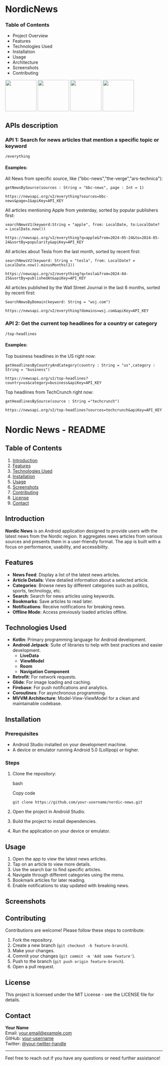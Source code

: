 # NordicNews

### Table of Contents
- Project Overview
- Features
- Technologies Used
- Installation
- Usage
- Architecture
- Screenshots
- Contributing

<p float = "left">
<img src="./Requirement/Home pageHome_Page.png" width="100">
<img src="Requirement/Detail pageDetail_Page.png" width="100">
<img src="Requirement/FeedbackFeedback_page.png" width="100">
<img src="Requirement/ShareShare_page.png" width="100">
</p>

## APIs description

### API 1: Search for news articles that mention a specific topic or keyword
 ```
/everything
```

#### Examples:

All News from specific source, like ("bbc-news","the-verge","ars-technica"):
```
getNewsBySource(sources : String = "bbc-news", page : Int = 1) 

https://newsapi.org/v2/everything?sources=bbc-news&page=1&apiKey=API_KEY

```

All articles mentioning Apple from yesterday, sorted by popular publishers first:
```
searchNewsV1(keyword:String = "apple", from: LocalDate, to:LocalDate? = LocalDate.now())

https://newsapi.org/v2/everything?q=apple&from=2024-05-24&to=2024-05-24&sortBy=popularity&apiKey=API_KEY

```

All articles about Tesla from the last month, sorted by recent first:
```
searchNewsV2(keyword: String = "tesla", from: LocalDate? = LocalDate.now().minusMonths(1))

https://newsapi.org/v2/everything?q=tesla&from=2024-04-25&sortBy=publishedAt&apiKey=API_KEY
```
All articles published by the Wall Street Journal in the last 6 months, sorted by recent first:
```
SearchNewsByDomain(keyword: String = "wsj.com")

https://newsapi.org/v2/everything?domains=wsj.com&apiKey=API_KEY
```


### API 2: Get the current top headlines for a country or category
```
/top-headlines
```

#### Examples:

Top business headlines in the US right now:
```
getHeadlinesByCountryAndCategory(country : String = "us",category : String = "business")

https://newsapi.org/v2/top-headlines?country=us&category=business&apiKey=API_KEY
```

Top headlines from TechCrunch right now:

```
getHeadlinesBySource(source : String ="techcrunch")

https://newsapi.org/v2/top-headlines?sources=techcrunch&apiKey=API_KEY
```
Nordic News - README
====================

Table of Contents
-----------------

1.  [Introduction](#introduction)
2.  [Features](#features)
3.  [Technologies Used](#technologies-used)
4.  [Installation](#installation)
5.  [Usage](#usage)
6.  [Screenshots](#screenshots)
7.  [Contributing](#contributing)
8.  [License](#license)
9.  [Contact](#contact)

Introduction
------------

**Nordic News** is an Android application designed to provide users with the latest news from the Nordic region. It aggregates news articles from various sources and presents them in a user-friendly format. The app is built with a focus on performance, usability, and accessibility.

Features
--------

*   **News Feed**: Display a list of the latest news articles.
*   **Article Details**: View detailed information about a selected article.
*   **Categories**: Browse news by different categories such as politics, sports, technology, etc.
*   **Search**: Search for news articles using keywords.
*   **Bookmarks**: Save articles to read later.
*   **Notifications**: Receive notifications for breaking news.
*   **Offline Mode**: Access previously loaded articles offline.

Technologies Used
-----------------

*   **Kotlin**: Primary programming language for Android development.
*   **Android Jetpack**: Suite of libraries to help with best practices and easier development.
    *   **LiveData**
    *   **ViewModel**
    *   **Room**
    *   **Navigation Component**
*   **Retrofit**: For network requests.
*   **Glide**: For image loading and caching.
*   **Firebase**: For push notifications and analytics.
*   **Coroutines**: For asynchronous programming.
*   **MVVM Architecture**: Model-View-ViewModel for a clean and maintainable codebase.

Installation
------------

### Prerequisites

*   Android Studio installed on your development machine.
*   A device or emulator running Android 5.0 (Lollipop) or higher.

### Steps

1.  Clone the repository:
    
    bash
    
    Copy code
    
    `git clone https://github.com/your-username/nordic-news.git`
    
2.  Open the project in Android Studio.
3.  Build the project to install dependencies.
4.  Run the application on your device or emulator.

Usage
-----

1.  Open the app to view the latest news articles.
2.  Tap on an article to view more details.
3.  Use the search bar to find specific articles.
4.  Navigate through different categories using the menu.
5.  Bookmark articles for later reading.
6.  Enable notifications to stay updated with breaking news.

Screenshots
-----------

Contributing
------------

Contributions are welcome! Please follow these steps to contribute:

1.  Fork the repository.
2.  Create a new branch (`git checkout -b feature-branch`).
3.  Make your changes.
4.  Commit your changes (`git commit -m 'Add some feature'`).
5.  Push to the branch (`git push origin feature-branch`).
6.  Open a pull request.

License
-------

This project is licensed under the MIT License - see the LICENSE file for details.

Contact
-------

**Your Name**  
Email: your.email@example.com  
GitHub: [your-username](https://github.com/your-username)  
Twitter: [@your-twitter-handle](https://twitter.com/your-twitter-handle)

* * *

Feel free to reach out if you have any questions or need further assistance!

